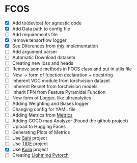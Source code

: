# FCOS

- [x] Add to(device) for agnostic code
- [x] Add Data path to config file
- [ ] Add requirements file
- [x] remove tensorflow logger
- [x] See Diferences from [this](https://github.com/zhenghao977/FCOS-PyTorch-37.2AP) implementation
- [ ] Add argument parser
- [ ] Automatic Download datasets
- [ ] Creating new loss and heads
- [ ] Remove some methods in FOCS class and put in utils file
- [ ] New -> form of function declaration + docstring
- [ ] Inherent VOC module from torchvision dataset
- [ ] Inherent Resnet from torchvision models
- [ ] Inherit FPN from Feature Pyramidal Function
- [ ] New form of Logger, like ultranalytics
- [ ] Adding Weighting and Biases logger
- [ ] Changing config for YAML file
- [ ] Adding Metrics from [Metrics](https://github.com/rafaelpadilla/review_object_detection_metrics)
- [ ] Adding COCO map Analyzer (Found the github project)
- [ ] Upload to Hugging Faces
- [ ] Generating Plots of Metrics
- [ ] Use [Sahi](https://github.com/obss/sahi) project
- [ ] Use [TIDE](https://github.com/dbolya/tide) project
- [x] Use [Koila](https://github.com/rentruewang/koila) project
- [ ] Creating [Lightning Pytorch](https://lightning.ai/docs/pytorch/stable/starter/introduction.html)